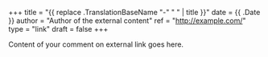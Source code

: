 +++
title = "{{ replace .TranslationBaseName "-" " " | title }}"
date = {{ .Date }}
author = "Author of the external content"
ref = "http://example.com/"
type = "link"
draft = false
+++

Content of your comment on external link goes here.
